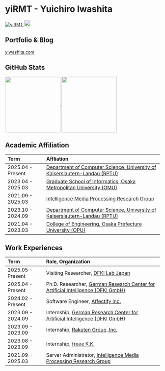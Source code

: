 # yiRMT - Yuichiro Iwashita

<p align="left">
  <a href="https://github.com/yiRMT/yiRMT/">
    <img src="https://komarev.com/ghpvc/?username=yiRMT" alt="yiRMT" />
  </a>
  <a href="https://github.com/yiRMT">
    <img height="20" src="https://img.shields.io/github/followers/yiRMT?label=follow&logo=github&style=flat" />
  </a>
</p>

## Portfolio & Blog

[yiwashita.com](https://yiwashita.com/en)

## GitHub Stats
<a href="https://github.com/anuraghazra/github-readme-stats">
   <img height=180 align="center" src="https://github-readme-stats.vercel.app/api?username=yiRMT&show_icons=true&count_private=true&theme=transparent" />
</a>
<a href="https://github.com/anuraghazra/github-readme-stats">
   <img height=180 align="center" src="https://github-readme-stats.vercel.app/api/top-langs/?username=yiRMT&layout=compact&hide=tex&theme=transparent" />
</a>

## Academic Affiliation
| Term              | Affliation                                                                                                         |
|:------------------|:-------------------------------------------------------------------------------------------------------------------|
| 2025.04 - Present |	[Department of Computer Science, University of Kaiserslautern-Landau (RPTU)](https://rptu.de/en)                   |
| 2023.04	- 2025.03 | [Graduate School of Informatics, Osaka Metropolitan University (OMU)](https://www.omu.ac.jp/i/en/)                 |
| 2021.09	- 2025.03 | [Intelligence Media Processing Research Group](https://imlab.jp/index-e.html)                                      |
| 2023.10 - 2024.09 |	[Department of Computer Science, University of Kaiserslautern-Landau (RPTU)](https://rptu.de/en)                   |
| 2021.04	- 2023.03 | [College of Engineering, Osaka Prefecture University (OPU)](https://www.osakafu-u.ac.jp/en/academics/colleges/ce/) |

## Work Experiences
| Term              | Role, Organization                                                                                                 |
|:------------------|:-------------------------------------------------------------------------------------------------------------------|
| 2025.05	-	Present | Visiting Researcher, [DFKI Lab Japan](https://www.omu.ac.jp/orp/org/crc/dfkijp/index.html)                         |
| 2025.04	-	Present | Ph.D. Researcher, [German Research Center for Artificial Intelligence (DFKI GmbH)](https://www.dfki.de/en/web)     |
| 2024.02	-	Present | Software Engineer, [Affectify Inc.](https://affectify.jp/)                                                         |
| 2023.09	-	2024.09 | Internship, [German Research Center for Artificial Intelligence (DFKI GmbH)](https://www.dfki.de/en/web)           |
| 2023.09	-	2023.09 | Internship, [Rakuten Group, Inc.](https://global.rakuten.com/corp)                                                 |
| 2023.08	-	2023.09 | Internship, [freee K.K.](https://corp.freee.co.jp/en)                                                              |
| 2021.09	-	2025.03 | Server Administrator, [Intelligence Media Processing Research Group](https://imlab.jp/index-e.html)                |
